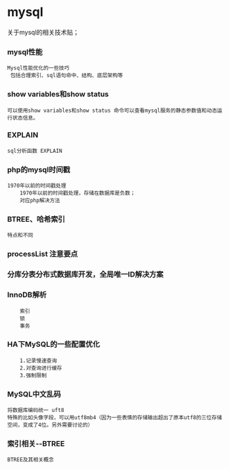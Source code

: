 # mysql

关于mysql的相关技术贴；

### mysql性能
```
Mysql性能优化的一些技巧
 包括合理索引、sql语句命中、结构、底层架构等
```

### show variables和show status
```
可以使用show variables和show status 命令可以查看mysql服务的静态参数值和动态运行状态信息。
```

### EXPLAIN
```
sql分析函数 EXPLAIN
```

### php的mysql时间戳
```
1970年以前的时间戳处理
    1970年以前的时间戳处理，存储在数据库是负数；
    对应php解决方法
```

### BTREE、哈希索引
```
特点和不同
```

### processList 注意要点

### 分库分表分布式数据库开发，全局唯一ID解决方案

### InnoDB解析
```
    索引
    锁
    事务
```    

### HA下MySQL的一些配置优化

```
    1.记录慢速查询
    2.对查询进行缓存
    3.强制限制
```

### MySQL中文乱码

    将数据库编码统一 uft8
    特殊的比如头像字段，可以用utf8mb4（因为一些表情的存储输出超出了原本utf8的三位存储空间，变成了4位。另外需要讨论的）

### 索引相关--BTREE
    
    BTREE及其相关概念